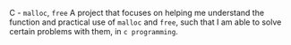 C - `malloc`, `free`
A project that focuses on helping me understand the function and practical use of `malloc` and `free`, such that I am able to solve certain problems with them, in `c programming`.
